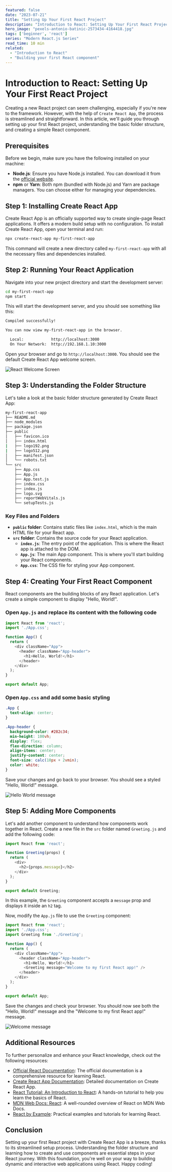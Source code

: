 ```yaml
---
featured: false
date: "2023-07-21"
title: "Setting Up Your First React Project"
description: "Introduction to React: Setting Up Your First React Project"
hero_image: "pexels-antonio-batinic-2573434-4164418.jpg"
tags: ['beginner', 'react']
series: "Modern React.js Series"
read_time: 10 min
related: 
  - "Introduction to React"
  - "Building your first React component"
---
```


# Introduction to React: Setting Up Your First React Project

Creating a new React project can seem challenging, especially if you're new to the framework. However, with the help of `Create React App`, the process is streamlined and straightforward. In this article, we'll guide you through setting up your first React project, understanding the basic folder structure, and creating a simple React component.

## Prerequisites

Before we begin, make sure you have the following installed on your machine:

- **Node.js**: Ensure you have Node.js installed. You can download it from the [official website](https://nodejs.org/).
- **npm** or **Yarn**: Both npm (bundled with Node.js) and Yarn are package managers. You can choose either for managing your dependencies.

## Step 1: Installing Create React App

Create React App is an officially supported way to create single-page React applications. It offers a modern build setup with no configuration. To install Create React App, open your terminal and run:

```bash
npx create-react-app my-first-react-app
```

This command will create a new directory called `my-first-react-app` with all the necessary files and dependencies installed.

## Step 2: Running Your React Application

Navigate into your new project directory and start the development server:

```bash {numberLines}
cd my-first-react-app
npm start
```

This will start the development server, and you should see something like this:

```bash {numberLines}
Compiled successfully!

You can now view my-first-react-app in the browser.

  Local:            http://localhost:3000
  On Your Network:  http://192.168.1.10:3000
```

Open your browser and go to `http://localhost:3000`. You should see the default Create React App welcome screen.

![React Welcome Screen](./screenshot-react-default-start.png)

## Step 3: Understanding the Folder Structure

Let's take a look at the basic folder structure generated by Create React App:

```bash
my-first-react-app
├── README.md
├── node_modules
├── package.json
├── public
│   ├── favicon.ico
│   ├── index.html
|   ├── logo192.png
|   ├── logo512.png
│   ├── manifest.json
│   └── robots.txt
└── src
    ├── App.css
    ├── App.js
    ├── App.test.js
    ├── index.css
    ├── index.js
    ├── logo.svg
    ├── reportWebVitals.js
    └── setupTests.js
```

### Key Files and Folders

- **`public` folder**: Contains static files like `index.html`, which is the main HTML file for your React app.
- **`src` folder**: Contains the source code for your React application.
  - **`index.js`**: The entry point of the application. This is where the React app is attached to the DOM.
  - **`App.js`**: The main App component. This is where you'll start building your React components.
  - **`App.css`**: The CSS file for styling your App component.

## Step 4: Creating Your First React Component

React components are the building blocks of any React application. Let's create a simple component to display "Hello, World!".

### Open `App.js` and replace its content with the following code

```javascript {numberLines}
import React from 'react';
import './App.css';

function App() {
  return (
    <div className="App">
      <header className="App-header">
        <h1>Hello, World!</h1>
      </header>
    </div>
  );
}

export default App;
```

### Open `App.css` and add some basic styling

```css {numberLines}
.App {
  text-align: center;
}

.App-header {
  background-color: #282c34;
  min-height: 100vh;
  display: flex;
  flex-direction: column;
  align-items: center;
  justify-content: center;
  font-size: calc(10px + 2vmin);
  color: white;
}
```

Save your changes and go back to your browser. You should see a styled "Hello, World!" message.

![Hello World message](./screenshot-hello-world.png)

## Step 5: Adding More Components

Let's add another component to understand how components work together in React. Create a new file in the `src` folder named `Greeting.js` and add the following code:

```javascript {numberLines}
import React from 'react';

function Greeting(props) {
  return (
    <div>
      <h2>{props.message}</h2>
    </div>
  );
}

export default Greeting;
```

In this example, the `Greeting` component accepts a `message` prop and displays it inside an `h2` tag.

Now, modify the `App.js` file to use the `Greeting` component:

```javascript {numberLines}
import React from 'react';
import './App.css';
import Greeting from './Greeting';

function App() {
  return (
    <div className="App">
      <header className="App-header">
        <h1>Hello, World!</h1>
        <Greeting message="Welcome to my first React app!" />
      </header>
    </div>
  );
}

export default App;
```

Save the changes and check your browser. You should now see both the "Hello, World!" message and the "Welcome to my first React app!" message.

![Welcome message](./screenshot-welcome-msg.png)

## Additional Resources

To further personalize and enhance your React knowledge, check out the following resources:

- [Official React Documentation](https://reactjs.org/docs/getting-started.html): The official documentation is a comprehensive resource for learning React.
- [Create React App Documentation](https://create-react-app.dev/docs/getting-started/): Detailed documentation on Create React App.
- [React Tutorial: An Introduction to React](https://reactjs.org/tutorial/tutorial.html): A hands-on tutorial to help you learn the basics of React.
- [MDN Web Docs: React](https://developer.mozilla.org/en-US/docs/Web/JavaScript/Frameworks/React): A well-rounded overview of React on MDN Web Docs.
- [React by Example](https://reactbyexample.github.io/): Practical examples and tutorials for learning React.

## Conclusion

Setting up your first React project with Create React App is a breeze, thanks to its streamlined setup process. Understanding the folder structure and learning how to create and use components are essential steps in your React journey. With this foundation, you're well on your way to building dynamic and interactive web applications using React. Happy coding!
